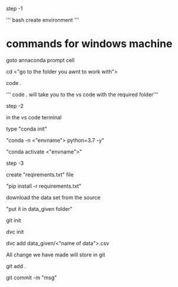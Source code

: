 step -1

'''
bash
create environment 
'''

# commands for windows machine

goto annaconda prompt cell

cd <"go to the folder you awnt to work with">

code .

''' code . will take you to the vs code with the required folder'''

step -2

in the vs code terminal

type "conda init"

"conda -n <"envname"> python=3.7 -y"

"conda activate <"envname">"

step -3

create "reqirements.txt" file 

"pip install -r requirements.txt"

download the data set from the source

"put it in data_given folder"


git init

dvc init

dvc add data_given/<"name of data">.csv

All change we have made will store in git

git add .

git commit -m "msg"